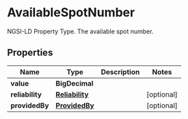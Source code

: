 

# AvailableSpotNumber

NGSI-LD Property Type. The available spot number. 

## Properties

| Name | Type | Description | Notes |
|------------ | ------------- | ------------- | -------------|
|**value** | **BigDecimal** |  |  |
|**reliability** | [**Reliability**](Reliability.md) |  |  [optional] |
|**providedBy** | [**ProvidedBy**](ProvidedBy.md) |  |  [optional] |



